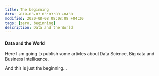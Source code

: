 ```yaml
---
title: The beginning
date: 2018-03-03 03:03:03 +0430
modified: 2020-08-08 08:08:08 +04:30
tags: [zero, beginning]
description: Data and the World
---
```

#### Data and the World

Here I am going to publish some articles about Data Science, Big data and Business Intelligence.

And this is just the beginning...
